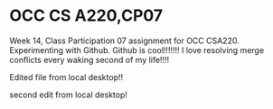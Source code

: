 # OCC CS A220,CP07
Week 14, Class Participation 07 assignment for OCC CSA220. Experimenting with Github.
Github is cool!!!!!!! I love resolving merge conflicts every waking second of my life!!!!

Edited file from local desktop!!

second edit from local desktop!
